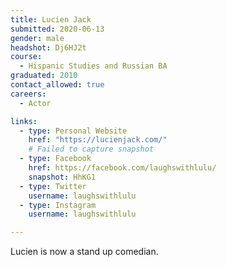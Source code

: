 ```yaml
---
title: Lucien Jack
submitted: 2020-06-13
gender: male
headshot: Dj6HJ2t
course:
  - Hispanic Studies and Russian BA
graduated: 2010
contact_allowed: true
careers:
  - Actor

links: 
  - type: Personal Website
    href: "https://lucienjack.com/"
    # Failed to capture snapshot
  - type: Facebook
    href: https://facebook.com/laughswithlulu/
    snapshot: HhKG1
  - type: Twitter 
    username: laughswithlulu
  - type: Instagram 
    username: laughswithlulu

--- 
```


Lucien is now a stand up comedian.
